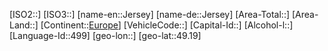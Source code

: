 ﻿---
location: [49.19,]
type: Country
tags:
- geo/Country

SpocWebEntityId: 57603
isDeleted: false
confidential: public

---
[ISO2::]
[ISO3::]
[name-en::Jersey]
[name-de::Jersey]
[Area-Total::]
[Area-Land::]
[Continent::[Europe](geo/Continent/Europe.md)]
[VehicleCode::]
[Capital-Id::]
[Alcohol-l::]
[Language-Id::499]
[geo-lon::]
[geo-lat::49.19]

